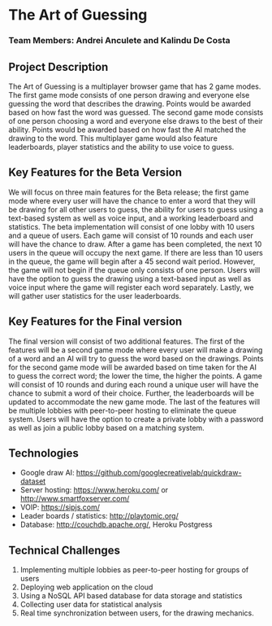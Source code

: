 # The Art of Guessing
###  Team Members: Andrei Anculete and Kalindu De Costa


## Project Description

The Art of Guessing is a multiplayer browser game that has 2 game modes. The first game mode consists of one person drawing and everyone else guessing the word that describes the drawing. Points would be awarded based on how fast the word was guessed. The second game mode consists of one person choosing a word and everyone else draws to the best of their ability. Points would be awarded based on how fast the AI matched the drawing to the word. This multiplayer game would also feature leaderboards, player statistics and the ability to use voice to guess.

## Key Features for the Beta Version

We will focus on three main features for the Beta release; the first game mode where every user will have the chance to enter a word that they will be drawing for all other users to guess, the ability for users to guess using a text-based system as well as voice input, and a working leaderboard and statistics. The beta implementation will consist of one lobby with 10 users and a queue of users.  Each game will consist of 10 rounds and each user will have the chance to draw. After a game has been completed, the next 10 users in the queue will occupy the next game. If there are less than 10 users in the queue, the game will begin after a 45 second wait period. However, the game will not begin if the queue only consists of one person. Users will have the option to guess the drawing using a text-based input as well as voice input where the game will register each word separately. Lastly, we will gather user statistics for the user leaderboards. 

## Key Features for the Final version

The final version will consist of two additional features. The first of the features will be a second game mode where every user will make a drawing of a word and an AI will try to guess the word based on the drawings. Points for the second game mode will be awarded based on time taken for the AI to guess the correct word; the lower the time, the higher the points. A game will consist of 10 rounds and during each round a unique user will have the chance to submit a word of their choice. Further, the leaderboards will be updated to accommodate the new game mode.  The last of the features will be multiple lobbies with peer-to-peer hosting to eliminate the queue system. Users will have the option to create a private lobby with a password as well as join a public lobby based on a matching system.

## Technologies
- Google draw AI: https://github.com/googlecreativelab/quickdraw-dataset
- Server hosting: https://www.heroku.com/ or http://www.smartfoxserver.com/
- VOIP: https://sipjs.com/ 
- Leader boards / statistics: http://playtomic.org/
- Database: http://couchdb.apache.org/, Heroku Postgress

## Technical Challenges
1. Implementing multiple lobbies as peer-to-peer hosting for groups of users
2. Deploying web application on the cloud
3. Using a NoSQL API based database for data storage and statistics
4. Collecting user data for statistical analysis
5. Real time synchronization between users, for the drawing mechanics.
